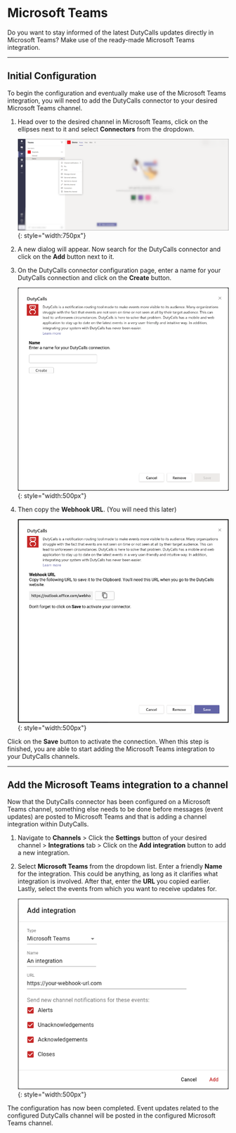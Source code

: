 # Microsoft Teams

Do you want to stay informed of the latest DutyCalls updates directly in Microsoft Teams? Make use of the ready-made Microsoft Teams integration.

---

## Initial Configuration

To begin the configuration and eventually make use of the Microsoft Teams integration, you will need to add the DutyCalls connector to your desired Microsoft Teams channel.

1. Head over to the desired channel in Microsoft Teams, click on the ellipses next to it and select **Connectors** from the dropdown.

    ![image - Add Microsoft Teams connector - Step 1](../images/add-ms-teams-connector.png){: style="width:750px"}

2. A new dialog will appear. Now search for the DutyCalls connector and click on the **Add** button next to it.
3. On the DutyCalls connector configuration page, enter a name for your DutyCalls connection and click on the **Create** button.

    ![image - Enter name - Step 3](../images/enter-ms-teams-connector-name.png){: style="width:500px"}

4. Then copy the **Webhook URL**. (You will need this later)

    ![image - Copy Webhook URL - Step 4](../images/copy-ms-teams-webhook-url.png){: style="width:500px"}

Click on the **Save** button to activate the connection. When this step is finished, you are able to start adding the Microsoft Teams integration to your DutyCalls channels.

---

## Add the Microsoft Teams integration to a channel

Now that the DutyCalls connector has been configured on a Microsoft Teams channel, something else needs to be done before messages (event updates) are posted to Microsoft Teams and that is adding a channel integration within DutyCalls.

1. Navigate to **Channels** > Click the **Settings** button of your desired channel > **Integrations** tab > Click on the **Add integration** button to add a new integration.

2. Select **Microsoft Teams** from the dropdown list. Enter a friendly **Name** for the integration. This could be anything, as long as it clarifies what integration is involved. After that, enter the **URL** you copied earlier. Lastly, select the events from which you want to receive updates for.

    ![image - Add Microsoft Teams channel integration - Step 2](../images/add-ms-teams-integration.png){: style="width:500px"}

The configuration has now been completed. Event updates related to the configured DutyCalls channel will be posted in the configured Microsoft Teams channel.
